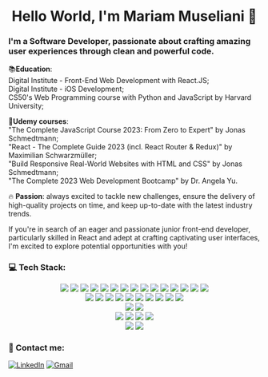 <h1 align="center">Hello World, I'm Mariam Museliani 👋</h1>

### I'm a Software Developer, passionate about crafting amazing user experiences through clean and powerful code.

📚**Education**: <br/>
Digital Institute - Front-End Web Development with React.JS; <br/>
Digital Institute - iOS Development; <br/>
CS50's Web Programming course with Python and JavaScript by Harvard University; 

🎯**Udemy courses**: <br/>
"The Complete JavaScript Course 2023: From Zero to Expert" by Jonas Schmedtmann; <br/>
"React - The Complete Guide 2023 (incl. React Router & Redux)" by Maximilian Schwarzmüller; <br/>
"Build Responsive Real-World Websites with HTML and CSS" by Jonas Schmedtmann; <br/>
"The Complete 2023 Web Development Bootcamp" by Dr. Angela Yu.


🔥 **Passion**: always excited to tackle new challenges, ensure the delivery of high-quality projects on time, and keep up-to-date with the latest industry trends.

If you're in search of an eager and passionate junior front-end developer, particularly skilled in React and adept at crafting captivating user interfaces, I'm excited to explore potential opportunities with you!

### 💻 Tech Stack:
<div align="center">
<img src="https://img.shields.io/badge/JavaScript-%23F7DF1E.svg?style=for-the-badge&logo=javascript&logoColor=black"> 
<img src="https://img.shields.io/badge/TypeScript-%233178C6.svg?style=for-the-badge&logo=typescript&logoColor=white"> 
<img src="https://img.shields.io/badge/React-%2361DAFB.svg?style=for-the-badge&logo=react&logoColor=white">
<img src="https://img.shields.io/badge/Next.js-%2361DAFB.svg?style=for-the-badge&logo=next.js&logoColor=white">
<img src="https://img.shields.io/badge/Node.js-%23339933.svg?style=for-the-badge&logo=node.js&logoColor=white">
<img src="https://img.shields.io/badge/Redux-%23764ABC.svg?style=for-the-badge&logo=redux&logoColor=white">
<img src="https://img.shields.io/badge/API-%236DB33F.svg?style=for-the-badge">
<img src="https://img.shields.io/badge/DOM-%23F7DF1E.svg?style=for-the-badge">
<img src="https://img.shields.io/badge/HTML5-%23E34F26.svg?style=for-the-badge&logo=html5&logoColor=white">
<img src="https://img.shields.io/badge/CSS3-%231572B6.svg?style=for-the-badge&logo=css3&logoColor=white">
<img src="https://img.shields.io/badge/SCSS-%23CC6699.svg?style=for-the-badge">
<img src="https://img.shields.io/badge/Sass-CC6699?style=for-the-badge&logo=sass&logoColor=white">
<img src="https://img.shields.io/badge/Tailwind%20CSS-%231a202c.svg?style=for-the-badge">
<img src="https://img.shields.io/badge/Bootstrap-%23563D7C.svg?style=for-the-badge&logo=bootstrap&logoColor=white">
<img src="https://img.shields.io/badge/Material--UI-0081CB?style=for-the-badge&logo=material-ui&logoColor=white">
<br/>
<img src="https://img.shields.io/badge/mac%20os-000000?style=for-the-badge&logo=apple&logoColor=white">
<img src="https://img.shields.io/badge/Swift-FA7343?style=for-the-badge&logo=swift&logoColor=white"> 
<img src="https://img.shields.io/badge/OOP-%23415F9D.svg?style=for-the-badge">
<img src="https://img.shields.io/badge/Functional%20Programming-%2351B7F0.svg?style=for-the-badge">
<img src="https://img.shields.io/badge/windows%20terminal-4D4D4D?style=for-the-badge&logo=windows%20terminal&logoColor=white">
<img src="https://img.shields.io/badge/Powershell-2CA5E0?style=for-the-badge&logo=powershell&logoColor=white">
<img src="https://img.shields.io/badge/Git-%23F05032.svg?style=for-the-badge&logo=git&logoColor=white">
<img src="https://img.shields.io/badge/npm-%23CB3837.svg?style=for-the-badge&logo=npm">
<img src="https://img.shields.io/badge/Visual%20Studio%20Code-%23007ACC.svg?style=for-the-badge&logo=visual%20studio%20code&logoColor=white">
<img src="https://img.shields.io/badge/Xcode-007ACC?style=for-the-badge&logo=Xcode&logoColor=white">
<br/>
<img src="https://img.shields.io/badge/Figma-%23F24E1E.svg?style=for-the-badge&logo=figma&logoColor=white">
<img src="https://img.shields.io/badge/Canva-%2300C4CC.svg?&style=for-the-badge&logo=Canva&logoColor=white">
<br/>
<img src="https://img.shields.io/badge/GitHub-100000?style=for-the-badge&logo=github&logoColor=white">
<img src="https://img.shields.io/badge/GitLab-330F63?style=for-the-badge&logo=gitlab&logoColor=white">
<img src="https://img.shields.io/badge/Vercel-000000?style=for-the-badge&logo=vercel&logoColor=white">
<img src="https://img.shields.io/badge/Netlify-00C7B7?style=for-the-badge&logo=netlify&logoColor=white">
<br/>
<img src="https://img.shields.io/badge/Jira-0052CC?style=for-the-badge&logo=Jira&logoColor=white">
<img src="https://img.shields.io/badge/Notion-000000?style=for-the-badge&logo=notion&logoColor=white">

</div>

### 📧 Contact me:
[![LinkedIn](https://img.shields.io/badge/LinkedIn-%230077B5.svg?style=for-the-badge&logo=linkedin&logoColor=white)](https://www.linkedin.com/in/mariam-museliani-932024243/)
[![Gmail](https://img.shields.io/badge/Gmail-%23D14836.svg?style=for-the-badge&logo=gmail&logoColor=white)](mailto:marimuseliani010@gmail.com)
